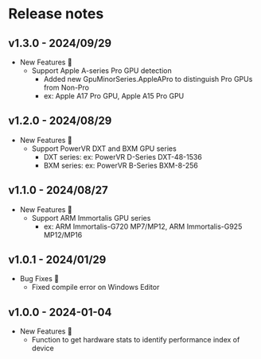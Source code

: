 # Release notes

## v1.3.0 - 2024/09/29

- New Features :rocket:
  - Support Apple A-series Pro GPU detection
    - Added new GpuMinorSeries.AppleAPro to distinguish Pro GPUs from Non-Pro
    - ex: Apple A17 Pro GPU, Apple A15 Pro GPU

## v1.2.0 - 2024/08/29

- New Features :rocket:
  - Support PowerVR DXT and BXM GPU series
    - DXT series: ex: PowerVR D-Series DXT-48-1536
    - BXM series: ex: PowerVR B-Series BXM-8-256

## v1.1.0 - 2024/08/27

- New Features :rocket:
  - Support ARM Immortalis GPU series
    - ex: ARM Immortalis-G720 MP7/MP12, ARM Immortalis-G925 MP12/MP16

## v1.0.1 - 2024/01/29

- Bug Fixes :bug:
  - Fixed compile error on Windows Editor

## v1.0.0 - 2024-01-04

- New Features :rocket:
  - Function to get hardware stats to identify performance index of device
